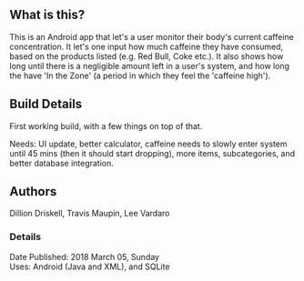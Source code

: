 ## What is this?
This is an Android app that let's a user monitor their body's current caffeine concentration. It let's one input how much caffeine they have consumed, based on the products listed (e.g. Red Bull, Coke etc.). It also shows how long until there is a negligible amount left in a user's system, and how long the have 'In the Zone' (a period in which they feel the 'caffeine high').

## Build Details
First working build, with a few things on top of that.


Needs: UI update, better calculator, caffeine needs to slowly enter system until 45 mins (then it should start dropping), more items, subcategories, and better database integration.

## Authors
Dillion Driskell, Travis Maupin, Lee Vardaro
### Details
Date Published: 2018 March 05, Sunday  
Uses: Android (Java and XML), and SQLite
